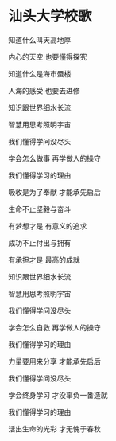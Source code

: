 # 汕头大学校歌

知道什么叫天高地厚

内心的天空 也要懂得探究

知道什么是海市蜃楼

人海的感受 也要去进修


知识跟世界细水长流

智慧用思考照明宇宙

我们懂得学问没尽头

学会怎么做事 再学做人的操守


我们懂得学习的理由

吸收是为了奉献 才能承先启后

生命不止坚毅与奋斗

有梦想才是 有意义的追求


成功不止付出与拥有

有承担才是 最高的成就


知识跟世界细水长流

智慧用思考照明宇宙

我们懂得学问没尽头

学会怎么自救 再学做人的操守


我们懂得学习的理由

力量要用来分享 才能承先启后


我们懂得学问没尽头

学会终身学习 才没辜负一番造就


我们懂得学习的理由

活出生命的光彩 才无愧于春秋